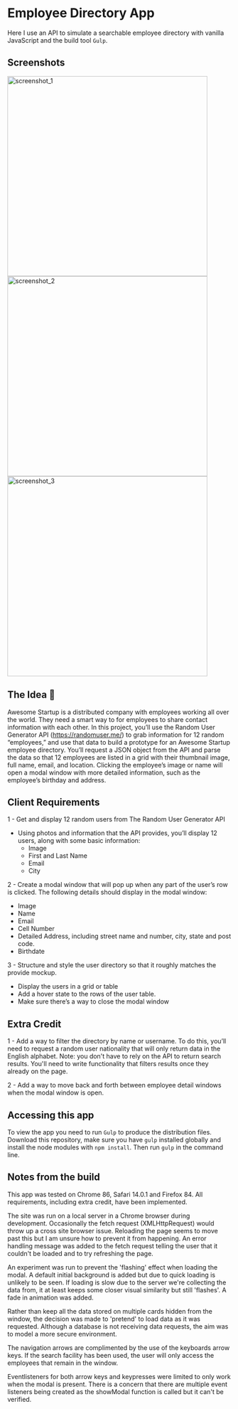 # Employee Directory App

Here I use an API to simulate a searchable employee directory with vanilla JavaScript and the build tool `Gulp`.

## Screenshots

<img width="450" alt="screenshot_1" src="https://user-images.githubusercontent.com/19231569/213936382-5c2b3430-0fac-4a4b-a031-8b2a199f8682.png"><img width="450" alt="screenshot_2" src="https://user-images.githubusercontent.com/19231569/213936395-8029235a-14e0-4ec6-8312-b1cc5fcaa637.png"><img width="450" alt="screenshot_3" src="https://user-images.githubusercontent.com/19231569/213936401-c5df08f8-6c5d-4aa9-a539-89831903b6f4.png">



## The Idea 💭

Awesome Startup is a distributed company with employees working all over the world. They need a smart way to for employees to share contact information with each other. In this project, you’ll use the Random User Generator API (https://randomuser.me/) to grab information for 12 random “employees,” and use that data to build a prototype for an Awesome Startup employee directory. You’ll request a JSON object from the API and parse the data so that 12 employees are listed in a grid with their thumbnail image, full name, email, and location. Clicking the employee’s image or name will open a modal window with more detailed information, such as the employee’s birthday and address.

## Client Requirements

1 - Get and display 12 random users from The Random User Generator API

- Using photos and information that the API provides, you’ll display 12 users, along with some basic information:
  - Image
  - First and Last Name
  - Email
  - City

2 - Create a modal window that will pop up when any part of the user’s row is clicked. The following details should display in the modal window:

- Image
- Name
- Email
- Cell Number
- Detailed Address, including street name and number, city, state and post code.
- Birthdate

3 - Structure and style the user directory so that it roughly matches the provide mockup.

- Display the users in a grid or table
- Add a hover state to the rows of the user table.
- Make sure there’s a way to close the modal window

## Extra Credit

1 - Add a way to filter the directory by name or username. To do this, you’ll need to request a random user nationality that will only return data in the English alphabet. Note: you don't have to rely on the API to return search results. You'll need to write functionality that filters results once they already on the page.

2 - Add a way to move back and forth between employee detail windows when the modal window is open.

## Accessing this app

To view the app you need to run `Gulp` to produce the distribution files. Download this repository, make sure you have `gulp` installed globally and install the node modules with `npm install`. Then run `gulp` in the command line.

## Notes from the build

This app was tested on Chrome 86, Safari 14.0.1 and Firefox 84. All requirements, including extra credit, have been implemented.

The site was run on a local server in a Chrome browser during development. Occasionally the fetch request (XMLHttpRequest) would throw up a cross site browser issue. Reloading the page seems to move past this but I am unsure how to prevent it from happening. An error handling message was added to the fetch request telling the user that it couldn't be loaded and to try refreshing the page.

An experiment was run to prevent the 'flashing' effect when loading the modal. A default initial background is added but due to quick loading is unlikely to be seen. If loading is slow due to the server we're collecting the data from, it at least keeps some closer visual similarity but still 'flashes'. A fade in animation was added.

Rather than keep all the data stored on multiple cards hidden from the window, the decision was made to 'pretend' to load data as it was requested. Although a database is not receiving data requests, the aim was to model a more secure environment.

The navigation arrows are complimented by the use of the keyboards arrow keys. If the search facility has been used, the user will only access the employees that remain in the window.

Eventlisteners for both arrow keys and keypresses were limited to only work when the modal is present. There is a concern that there are multiple event listeners being created as the showModal function is called but it can't be verified.
